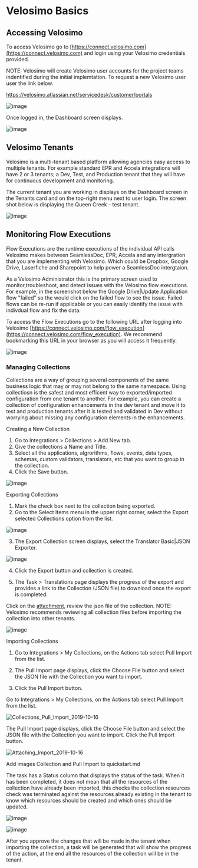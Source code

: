 # Velosimo Basics

## Accessing Velosimo

To access Velosimo go to [https://connect.velosimo.com](https://connect.velosimo.com) and login using your Velosimo credentials provided.

NOTE: Velosimo will create Velosimo user accounts for the project teams indentified during the initial implemtation. To request a new Velosimo user user the link below.

https://velosimo.atlassian.net/servicedesk/customer/portals

![image](https://user-images.githubusercontent.com/7420659/62161059-e6818600-b304-11e9-9693-8339fa7910ad.png)

Once logged in, the Dashboard screen displays.

![image](https://user-images.githubusercontent.com/7420659/62161118-fef1a080-b304-11e9-8d7f-26108a5b7b93.png)

## Velosimo Tenants

Velosimo is a multi-tenant based platform allowing agencies easy access to multiple tenants. For example standard EPR and Accela integrations will have 2 or 3 tenants; a Dev, Test, and Production tenant that they will have for continuous development and monitoring.

The current tenant you are working in displays on the Dashboard screen in the Tenants card and on the top-right menu next to user login. The screen shot below is displaying the Queen Creek - test tenant. 

![image](https://user-images.githubusercontent.com/7420659/62161214-28aac780-b305-11e9-9cd1-ff5cc4bc275d.png)

## Monitoring Flow Executions

Flow Executions are the runtime executions of the individual API calls Velosimo makes between SeamlessDoc, EPR, Accela and any intergration that you are implementing with Velosimo. Which could be Dropbox, Google Drive, Laserfiche and Sharepoint to help power a SeamlessDoc intergtaion. 

As a Velosimo Administrator this is the primary screen used to monitor,troubleshoot, and detect issues with the Velosimo flow executions. For example, in the screenshot below the Google Drive|Update Application flow "failed" so the would click on the failed flow to see the issue. Failed flows can be re-run if applicable or you can easily identify the issue with indivdual flow and fix the data.

To access the Flow Executions go to the following URL after logging into Velosimo [https://connect.velosimo.com/flow_execution](https://connect.velosimo.com/flow_execution).  We recommend bookmarking this URL in your browser as you will access it frequently.

![image](https://user-images.githubusercontent.com/7420659/62161299-5c85ed00-b305-11e9-8d9d-96acf5400c19.png)

### Managing Collections

Collections are a way of grouping several components of the same business logic that may or may not belong to the same namespace. Using collectiosn is the safest and most efficent way to exported/imported configuration from one tenant to another. For example, you can create a collection of configuration enhancements in the dev tenant and move it to test and production tenants after it is tested and validated in Dev without worrying about missing any configuration elements in the enhancements.

Creating a New Collection 

1. Go to Integrations > Collections >  Add New tab.
2. Give the collections a Name and Title. 
3. Select all the applications, algrorithms, flows, events, data types, schemas, custom validators, translators, etc that you want to group in the collection.  
4. Click the Save button. 

![image](https://user-images.githubusercontent.com/7420659/62161356-7f180600-b305-11e9-8d11-baf87f05892e.png)


Exporting Collections

1. Mark the check box next to the collection being exported. 
2. Go to the Select Items menu in the upper right corner, select the Export selected Collections option from the list.

![image](https://user-images.githubusercontent.com/7420659/62161407-9ce56b00-b305-11e9-9abb-b106c84a32af.png)

3. The Export Collection screen displays, select the Translator Basic|JSON Exporter.

![image](https://user-images.githubusercontent.com/7420659/62161459-c0101a80-b305-11e9-9287-2d0d874e7dc6.png)

4. Click the Export button and collection is created. 

4. The Task > Translations page displays the progress of the export and provides a link to the Collection (JSON file) to download once the export is completed. 

Click on the [attachment](https://docs.google.com/a/velosimo.com/document/d/1fBuSdEWyI3NHL_prbVvjawQKdNGbH7EN8xgVwpMpJBA/edit?usp=drive_web), review the json file of the collection. NOTE: Velosimo recommends reviewing all collection files before importing the collection into other tenants.

![image](https://user-images.githubusercontent.com/7420659/62161507-e8981480-b305-11e9-885e-6e622af4afba.png)

Importing Collections

1. Go to Integrations > My Collections, on the Actions tab select Pull Import from the list. 

2. The Pull Import page displays, click the Choose File button and select the JSON file with the Collection you want to import.
3. Click the Pull Import button.

Go to Integrations > My Collections, on the Actions tab select Pull Import from the list.

![Collections_Pull_Import_2019-10-16](https://user-images.githubusercontent.com/7420659/66947797-0d697180-f043-11e9-86cb-9926ea8bf6bb.png)

The Pull Import page displays, click the Choose File button and select the JSON file with the Collection you want to import.
Click the Pull Import button.

![Attaching_Import_2019-10-16](https://user-images.githubusercontent.com/7420659/66948231-d21b7280-f043-11e9-985a-f18cfae53f1f.png)

Add images Collection and Pull Import to quickstart.md

The task has a Status column that displays the status of the task. When it has been completed, it does not mean that all the resources of the collection have already been imported, this checks the collection resources check was terminated against the resources already existing in the tenant to know which resources should be created and which ones should be updated. 

![image](https://user-images.githubusercontent.com/7420659/62161656-3745ae80-b306-11e9-8bdd-d2b9b596309f.png)

![image](https://user-images.githubusercontent.com/7420659/62161687-49275180-b306-11e9-8f1d-050eeae26a24.png)

After you approve the changes that will be made in the tenant when importing the collection, a task will be generated that will show the progress of the action, at the end all the resources of the collection will be in the tenant. 
